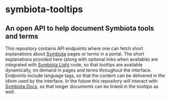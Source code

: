 # symbiota-tooltips

## An open API to help document Symbiota tools and terms

This repository contains API endpoints where one can fetch short explanations about [Symbiota]() pages or terms in a portal.
The short explanations provided here (along with optional links when available) are integrated with [Symbiota Light]() code, so that tooltips are available dynamically, on demand in pages and terms throughout the interface.
Endpoints include language tags, so that the content can be delivered in the idiom used by the interface.
In the future this repository will interact with [Symbiota Docs](), so that longer documents can be linked in the tooltips as well.
